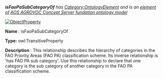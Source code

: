 ___isFaoPaSubCategoryOf__ 
 has
 [Category:OntologyElement](../../Category/OntologyElement "Category:OntologyElement") 
 and is an
 [element of](../../Property/ElementOf "Property:ElementOf") 
[AOS AGROVOC Concept Server fundation ontology model](../../Submissions/AOS_AGROVOC_Concept_Server_fundation_ontology_model "Submissions:AOS AGROVOC Concept Server fundation ontology model")_




  





[![ObjectProperty](../../images/thumb/c/c3/ObjectProperty.gif/45px-ObjectProperty.gif)](../../Image/ObjectProperty.gif "ObjectProperty")


__Name__ 
 : isFaoPaSubCategoryOf
 



__Type:__ 
 owl:TransitiveProperty
 



__Description__ 
 : This relationship describes the hierarchy of categories in the FAO Priority Areas (FAO PA) classification scheme. Its inverse relationship is 'has FAO PA sub category'. Use this relationship to declare that one category is the sub category of another category in the FAO PA classification scheme.